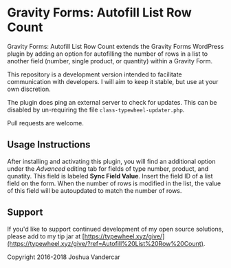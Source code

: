 Gravity Forms: Autofill List Row Count
==============================

Gravity Forms: Autofill List Row Count extends the Gravity Forms WordPress plugin by adding an option for autofilling the number of rows in a list to another field (number, single product, or quantity) within a Gravity Form.

This repository is a development version intended to facilitate communication with developers. I will aim to keep it stable, but use at your own discretion.

The plugin does ping an external server to check for updates. This can be disabled by un-requiring the file `class-typewheel-updater.php`.

Pull requests are welcome.

## Usage Instructions
After installing and activating this plugin, you will find an additional option under the *Advanced* editing tab for fields of type number, product, and qunatity. This field is labeled **Sync Field Value**. Insert the field ID of a list field on the form. When the number of rows is modified in the list, the value of this field will be autoupdated to match the number of rows.

## Support
If you'd like to support continued development of my open source solutions, please add to my tip jar at [https://typewheel.xyz/give/](https://typewheel.xyz/give/?ref=Autofill%20List%20Row%20Count).

Copyright 2016-2018 Joshua Vandercar
